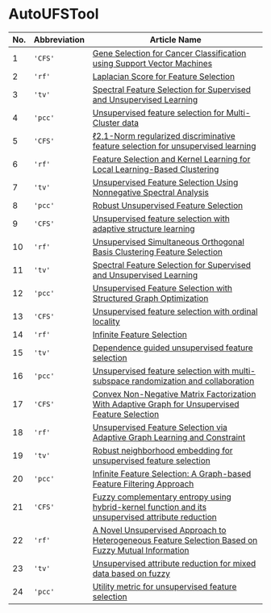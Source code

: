 # AutoUFSTool


| No.  | Abbreviation | Article Name                                                                                                                                    |
|------|--------------|-------------------------------------------------------------------------------------------------------------------------------------------------|
| 1    | `'CFS'`      | [Gene Selection for Cancer Classification using Support Vector Machines](https://doi.org/10.1023/A:1012487302797)                               |
| 2    | `'rf'`       | [Laplacian Score for Feature Selection](https://www.researchgate.net/publication/221619142_Laplacian_Score_for_Feature_Selection)               |
| 3    | `'tv'`       | [Spectral Feature Selection for Supervised and Unsupervised Learning](https://doi.org/10.1145/1273496.1273641)                                  |
| 4    | `'pcc'`      | [Unsupervised feature selection for Multi-Cluster data](https://doi.org/10.1145/1835804.1835848)                                                |
| 5    | `'CFS'`      | [ℓ2,1-Norm regularized discriminative feature selection for unsupervised learning](https://doi.org/10.5591/978-1-57735-516-8%2FIJCAI11-267)     |
| 6    | `'rf'`       | [Feature Selection and Kernel Learning for Local Learning-Based Clustering](https://doi.org/10.1109/TPAMI.2010.215)                             |
| 7    | `'tv'`       | [Unsupervised Feature Selection Using Nonnegative Spectral Analysis](https://doi.org/10.1609/aaai.v26i1.8289)                                   |
| 8    | `'pcc'`      | [Robust Unsupervised Feature Selection](https://www.researchgate.net/publication/262217573_Robust_Unsupervised_Feature_Selection)               |
| 9    | `'CFS'`      | [Unsupervised feature selection with adaptive structure learning](https://doi.org/10.1145/2783258.2783345)                                      |
| 10   | `'rf'`       | [Unsupervised Simultaneous Orthogonal Basis Clustering Feature Selection](https://doi.org/10.1109/CVPR.2015.7299136)                            |
| 11   | `'tv'`       | [Spectral Feature Selection for Supervised and Unsupervised Learning]()                                                                         |
| 12   | `'pcc'`      | [Unsupervised Feature Selection with Structured Graph Optimization](https://doi.org/10.1609/aaai.v30i1.10168)                                   |
| 13   | `'CFS'`      | [Unsupervised feature selection with ordinal locality](https://doi.org/10.1109/ICME.2017.8019357)                                               |
| 14   | `'rf'`       | [Infinite Feature Selection](https://doi.org/10.1109/ICCV.2015.478)                                                                             |
| 15   | `'tv'`       | [Dependence guided unsupervised feature selection](https://doi.org/10.1609/aaai.v32i1.11904)                                                    |
| 16   | `'pcc'`      | [Unsupervised feature selection with multi-subspace randomization and collaboration](https://doi.org/10.1016/j.knosys.2019.07.027)              | 
| 17   | `'CFS'`      | [Convex Non-Negative Matrix Factorization With Adaptive Graph for Unsupervised Feature Selection](https://doi.org/10.1109/tcyb.2020.3034462)    | 
| 18   | `'rf'`       | [Unsupervised Feature Selection via Adaptive Graph Learning and Constraint](https://doi.org/10.1109/TNNLS.2020.3042330)                         | 
| 19   | `'tv'`       | [Robust neighborhood embedding for unsupervised feature selection](https://doi.org/10.1016/j.knosys.2019.105462)                                | 
| 20   | `'pcc'`      | [Infinite Feature Selection: A Graph-based Feature Filtering Approach](https://doi.org/10.1109/TPAMI.2020.3002843)                              | 
| 21   | `'CFS'`      | [Fuzzy complementary entropy using hybrid-kernel function and its unsupervised attribute reduction](https://doi.org/10.1016/j.knosys.2021.107398) 
| 22   | `'rf'`       | [A Novel Unsupervised Approach to Heterogeneous Feature Selection Based on Fuzzy Mutual Information](https://doi.org/10.1109/TFUZZ.2021.3114734)| 
| 23   | `'tv'`       | [Unsupervised attribute reduction for mixed data based on fuzzy](https://doi.org/10.1016/j.ins.2021.04.083)                                     | 
| 24   | `'pcc'`      | [Utility metric for unsupervised feature selection](https://doi.org/10.7717/peerj-cs.477)                                                       |


